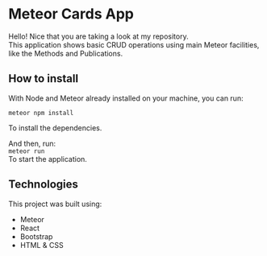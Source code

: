 # Meteor Cards App

Hello! Nice that you are taking a look at my repository. </br>
This application shows basic CRUD operations using main Meteor facilities, like the Methods and Publications. </br>

## How to install

With Node and Meteor already installed on your machine, you can run:

``` meteor npm install ``` </br>

To install the dependencies.</br>

And then, run: </br>
```meteor run``` </br>
To start the application.

## Technologies

This project was built using:

- Meteor
- React
- Bootstrap
- HTML & CSS
